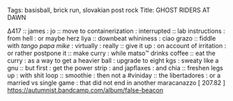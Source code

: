 Tags: basisball, brick run, slovakian post rock
Title: GHOST RIDERS AT DAWN
  
∆417 :: james : jo :: move to containerization : interrupted :: lab instructions : from hell : or maybe herz liya ::  downbeat whininess : ciao grazo :: fiddle with _tango papa mike_ : virtually : really :: give it up : on account of irritation : or rather postpone it :: make curry : while matso™ drinks coffee :: eat the curry : as a way to get a heavier ball : upgrade to eight kgs : sweaty like a gnu :: but first : get the power strip : and japflaxes : and chia :: freshen legs up : with shit loop :: smoothie : then not a #viniday :: the libertadores : or a married vs single game : that did not end in another maracanazzo
[ 207.82 ]
<https://autumnist.bandcamp.com/album/false-beacon>  